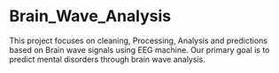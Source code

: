 # Brain_Wave_Analysis
This project focuses on cleaning, Processing, Analysis and predictions based on Brain wave signals using EEG machine. Our primary goal is to predict mental disorders through brain wave analysis.
